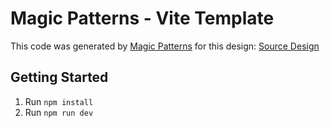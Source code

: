 # Magic Patterns - Vite Template

This code was generated by [Magic Patterns](https://magicpatterns.com) for this design: [Source Design](https://magicpatterns.com/c/9gpwgkxukkfdpriyrjgtm5)

## Getting Started

1. Run `npm install`
2. Run `npm run dev`
